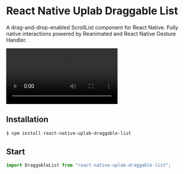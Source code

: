 # React Native Uplab Draggable List

A drag-and-drop-enabled ScrollList component for React Native.
Fully native interactions powered by Reanimated and React Native Gesture Handler.

![Draggable list](https://i.imgur.com/W1u7HeR.mp4)

## Installation

```sh
$ npm install react-native-uplab-draggable-list
```

## Start

```JavaScript
import DraggableList from "react-native-uplab-draggable-list";
```
